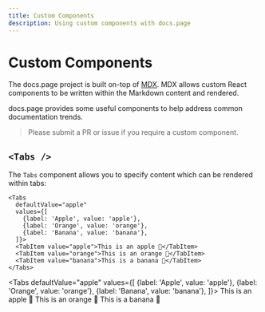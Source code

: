 ```yaml
---
title: Custom Components
description: Using custom components with docs.page
---
```


# Custom Components

The docs.page project is built on-top of [MDX](https://github.com/mdx-js/mdx). MDX allows 
custom React components to be written within the Markdown content and rendered.

docs.page provides some useful components to help address common documentation trends.

> Please submit a PR or issue if you require a custom component.

## `<Tabs />`

The `Tabs` component allows you to specify content which can be rendered within tabs:

```
<Tabs
  defaultValue="apple"
  values={[
    {label: 'Apple', value: 'apple'},
    {label: 'Orange', value: 'orange'},
    {label: 'Banana', value: 'banana'},
  ]}>
  <TabItem value="apple">This is an apple 🍎</TabItem>
  <TabItem value="orange">This is an orange 🍊</TabItem>
  <TabItem value="banana">This is a banana 🍌</TabItem>
</Tabs>
```

<Tabs
  defaultValue="apple"
  values={[
    {label: 'Apple', value: 'apple'},
    {label: 'Orange', value: 'orange'},
    {label: 'Banana', value: 'banana'},
  ]}>
  <TabItem value="apple">This is an apple 🍎</TabItem>
  <TabItem value="orange">This is an orange 🍊</TabItem>
  <TabItem value="banana">This is a banana 🍌</TabItem>
</Tabs>

